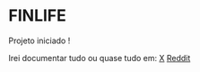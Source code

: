 # FINLIFE

Projeto iniciado !

Irei documentar tudo ou quase tudo em:
[X](https://x.com/OTechMatheus)
[Reddit](https://www.reddit.com/user/techmatheus/)